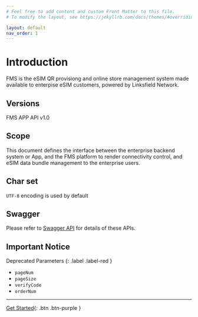 ```yaml
---
# Feel free to add content and custom Front Matter to this file.
# To modify the layout, see https://jekyllrb.com/docs/themes/#overriding-theme-defaults

layout: default
nav_order: 1
---
```

# Introduction

FMS is the eSIM QR provisiong and online store management system made available to enterpise eSIM customers, powered by Linksfield Network.

## Versions

FMS APP API v1.0

## Scope

This document defines the interface between the enterprise backend system or App, and the FMS platform to render connectivity control, and eSIM data bundle management to the enterprise users.

## Char set

`UTF-8` encoding is used by default

## Swagger

Please refer to [Swagger API](http://47.56.82.232:49090/swagger-ui.html#/) for details of these APIs.

## Important Notice

Deprecated Parameters
{: .label .label-red }

- `pageNum`
- `pageSize`
- `verifyCode`
- `orderNum`

---
[Get Started](general/){: .btn .btn-purple }
